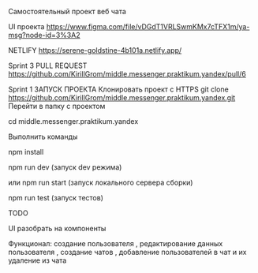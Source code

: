 Самостоятельный проект веб чата

UI проекта  https://www.figma.com/file/vDGdT1VRLSwmKMx7cTFX1m/ya-msg?node-id=3%3A2

NETLIFY https://serene-goldstine-4b101a.netlify.app/

Sprint 3
PULL REQUEST https://github.com/KirillGrom/middle.messenger.praktikum.yandex/pull/6


Sprint 1
ЗАПУСК ПРОЕКТА
Клонировать проект c HTTPS
git clone https://github.com/KirillGrom/middle.messenger.praktikum.yandex.git
Перейти в папку с проектом

cd middle.messenger.praktikum.yandex

Выполнить команды

npm install

npm run dev (запуск dev режима)

или
npm run start (запуск локального сервера сборки)

npm run test (запуск тестов)

TODO

UI разобрать на компоненты

Функционал: создание пользователя , редактирование данных пользователя , создание чатов , добавление пользователей в чат и их удаление из чата 


